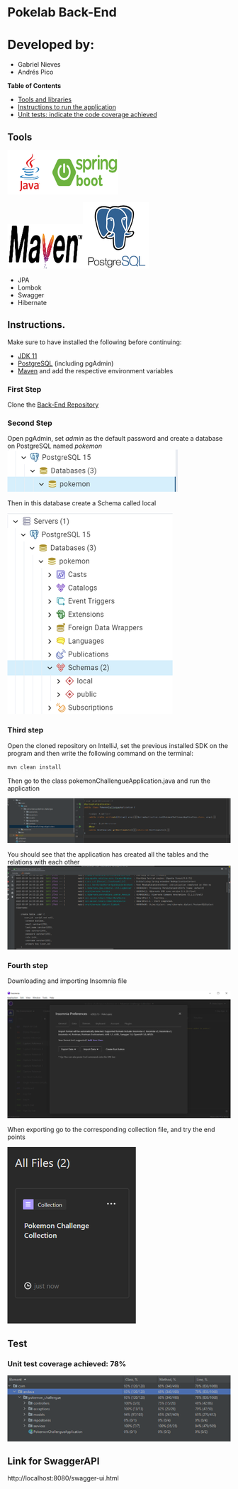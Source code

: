 # Pokelab Back-End

# Developed by:
- Gabriel Nieves
- Andrés Pico

**Table of Contents**
- [Tools and libraries](#tools)
- [Instructions to run the application](#instructions)
- [Unit tests: indicate the code coverage achieved](#test)

## Tools
<img src="img/javaImg.png" width="100" height="100"/><img src="img/spring-boot-logo.png" width="150" height="100"/>

<img src="img/mavenImg.png" width="170" height="100"/><img src="img/postgresImg.png" width="150" height="150"/>

- JPA
- Lombok
- Swagger
- Hibernate


## Instructions.

Make sure to have installed the following before continuing:
- <a href="https://www.oracle.com/java/technologies/javase/jdk11-archive-downloads.html">JDK 11<a>
- <a href="https://www.postgresql.org/download/">PostgreSQL<a> (including pgAdmin)
- <a href="https://maven.apache.org/download.cgi">Maven<a> and add the respective environment variables

### First Step
Clone the <a href="https://github.com/Jandres1420/Pokemon-Challengue-Back-End">Back-End Repository<a>

### Second Step
Open pgAdmin, set <i>admin</i> as the default password and create a database on PostgreSQL named <i>pokemon</i>
![](/img/creatingDatabase.png)

Then in this database create a Schema called local

![](/img/creatingSchema.png)

### Third step
Open the cloned repository on IntelliJ, set the previous installed SDK on the program and then write the following command on the terminal:

```bash
mvn clean install
```

Then go to the class pokemonChallengueApplication.java and run the application

![](/img/spring-boot-aplication.png)

You should see that the application has created all the tables and the relations with each other
![](/img/created_tables.png)
  
### Fourth step

Downloading and importing Insomnia file 

![](/img/insomnia_import.png)

When exporting go to the corresponding collection file, and try the end points

![](/img/imported_file.png)


## Test

### Unit test coverage achieved: 78%

![](/img/testing.png)

## Link for SwaggerAPI

http://localhost:8080/swagger-ui.html



